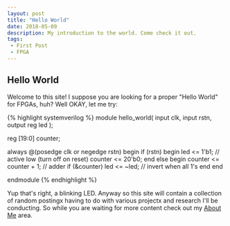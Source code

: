 ```yaml
---
layout: post
title: "Hello World"
date: 2018-05-09
description: My introduction to the world. Come check it out. 
tags: 
 - First Post
 - FPGA
---
```


## Hello World

Welcome to this site! I suppose you are looking for a proper "Hello World" for FPGAs, huh? Well OKAY, let me try:

{% highlight systemverilog  %}
module hello_world(
	input clk,
	input rstn,
	output reg led
);

reg [19:0] counter;

always @(posedge clk or negedge rstn) begin
	if (rstn) begin
		led <= 1'b1; // active low (turn off on reset)
		counter <= 20'b0;
	end else begin
		counter <= counter + 1; // adder
		if (&counter) led <= ~led; // invert when all 1's
	end
end

endmodule
{% endhighlight %}

Yup that's right, a blinking LED. Anyway so this site will contain a collection of random postingx having to do with various projectx and research I'll be conducting. So while you are waiting for more content check out my [About Me](/about.html) area.